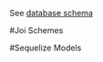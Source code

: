 See [database schema](https://github.com/WorkQuest/database-models/tree/develop/database-schema.png)

#Joi Schemes



#Sequelize Models



